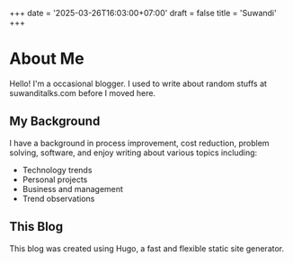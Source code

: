 +++
date = '2025-03-26T16:03:00+07:00'
draft = false
title = 'Suwandi'
+++

# About Me

Hello! I'm a occasional blogger. I used to write about random stuffs at suwanditalks.com before I moved here.

## My Background

I have a background in process improvement, cost reduction, problem solving, software, and enjoy writing about various topics including:

- Technology trends
- Personal projects
- Business and management
- Trend observations

## This Blog

This blog was created using Hugo, a fast and flexible static site generator.
